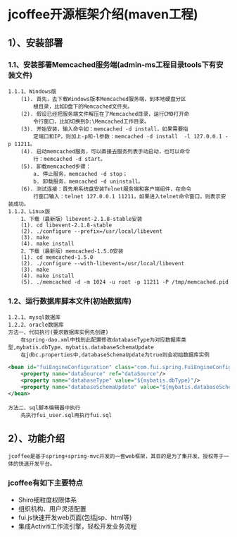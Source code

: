 # jcoffee开源框架介绍(maven工程)
## 1）、安装部署
### 1.1、安装部署Memcached服务端(admin-ms工程目录tools下有安装文件)
    1.1.1、Windows版
        (1). 首先，去下载Windows版本Memcached服务端，到本地硬盘分区
            根目录，比如D盘下的Memcached文件夹。
        (2). 假设已经把服务端文件解压在了Memcached目录，运行CMD打开命
            令行窗口，比如切换到D:\Memcached工作目录。
        (3). 开始安装，输入命令如：memcached -d install，如果需要指
            定端口和IP，则加上-p和-l参数：memcached -d install  -l 127.0.0.1 -p 11211。
        (4). 启动memcached服务，可以直接去服务列表手动启动，也可以命令
            行：memcached -d start。
        (5). 卸载memcached步骤：
            a. 停止服务，memcached -d stop；
            b. 卸载服务，memcached -d uninstall。
        (6). 测试连接：首先用系统盘安装Telnet服务端和客户端组件，在命令
            行窗口输入：telnet 127.0.0.1 11211，如果进入telnet命令窗口，则表示安装成功。
    1.1.2、Linux版
        1、下载（最新版）libevent-2.1.8-stable安装
        (1). cd libevent-2.1.8-stable
        (2). ./configure --prefix=/usr/local/libevent
        (3). make
        (4). make install
        2、下载（最新版）memcached-1.5.0安装
        (1). cd memcached-1.5.0
        (2). ./configure --with-libevent=/usr/local/libevent
        (3). make
        (4). make install
        (5). ./memcached -d -m 1024 -u root -p 11211 -P /tmp/memcached.pid
### 1.2、运行数据库脚本文件(初始数据库)
    1.2.1、mysql数据库
    1.2.2、oracle数据库
    方法一、代码执行(要求数据库实例先创建)
        在spring-dao.xml中找到此配置修改databaseType为对应数据库类型,mybatis.dbType、mybatis.databaseSchemaUpdate
        在jdbc.properties中,databaseSchemaUpdate为true则会初始数据库实例
```xml
<bean id="fuiEngineConfiguration" class="com.fui.spring.FuiEngineConfiguration" init-method="init">
    <property name="dataSource" ref="dataSource"/>
    <property name="databaseType" value="${mybatis.dbType}"/>
    <property name="databaseSchemaUpdate" value="${mybatis.databaseSchemaUpdate}"/>
</bean>
```
    方法二、sql脚本编辑器中执行
        先执行fui_user.sql再执行fui.sql
## 2）、功能介绍
    jcoffee是基于spring+spring-mvc开发的一套web框架，其目的是为了集开发、授权等于一体的快速开发平台。
### jcoffee有如下主要特点
- Shiro细粒度权限体系
- 组织机构、用户灵活配置
- fui.js快速开发web页面(包括jsp、html等)
- 集成Activiti工作流引擎，轻松开发业务流程
